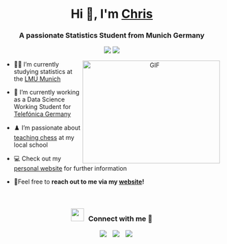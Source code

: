 <h1 align="center">Hi 👋, I'm <a href="https://christian.hobelsberger-muc.de/" target="blank">
Chris</a></h1>
<h3 align="center">A passionate Statistics Student from Munich Germany</h3>

<p align="center">
 <img src="https://views.whatilearened.today/views/github/christian-hobelsberger/christian-hobelsberger.svg?cache=remove"/>
 <img src="https://img.shields.io/website?down_message=offline&up_message=online&url=https%3A%2F%2Fchristian.hobelsberger-muc.de%2F"/>
  </p>

<a target="_blank" align="center">
  <img align="right" top="500" height="240" width="320" alt="GIF" src="https://media.giphy.com/media/SWoSkN6DxTszqIKEqv/giphy.gif">
</a>

- 👨‍🎓 I’m currently studying statistics at the <a href="https://www.lmu.de/de/index.html" target="blank">LMU Munich</a>

- 💼 I’m currently working as a Data Science Working Student for <a href="https://www.telefonica.de/" target="blank">Telefónica Germany</a>

- ♟️ I’m passionate about <a href="https://gym-muc-moosach.musin.de/faecher/schachklub/" target="blank">teaching chess</a> at my local school

- 💻 Check out my <a href="https://christian.hobelsberger-muc.de/" target="blank">personal website</a> for further information

- 💬Feel free to **reach out to me via my <a href="https://christian.hobelsberger-muc.de/#contact" target="blank">website</a>!**
<br/>
<h3 align="center" > <img src="https://media.giphy.com/media/iY8CRBdQXODJSCERIr/giphy.gif" width="30" height="30" style="margin-right: 10px;">Connect with me 🤝 </h3>

<p align="center">

 <div align="center"  class="icons-social" style="margin-left: 10px;">
        <a style="margin-left: 10px;"  target="_blank" href="https://www.linkedin.com/in/christian-hobelsberger/">
			<img src="https://img.icons8.com/doodle/40/000000/linkedin--v2.png"></a>
        <a style="margin-left: 10px;" target="_blank" href="https://github.com/christian-hobelsberger">
		<img src="https://img.icons8.com/doodle/40/000000/github--v1.png"></a>
	   <a style="margin-left: 10px;" target="_blank" href="[https://dev.to/100rabhcsmc](https://christian.hobelsberger-muc.de/)">
					<img src="https://img.icons8.com/external-sketchy-juicy-fish/0.6x/external-blog-online-services-sketchy-sketchy-juicy-fish.png"></a>
      </div>

</p>
<!--
**christian-hobelsberger/christian-hobelsberger** is a ✨ _special_ ✨ repository because its `README.md` (this file) appears on your GitHub profile.

Here are some ideas to get you started:

- 🔭 I’m currently working on ...
- 🌱 I’m currently learning ...
- 👯 I’m looking to collaborate on ...
- 🤔 I’m looking for help with ...
- 💬 Ask me about ...
- 📫 How to reach me: ...
- 😄 Pronouns: ...
- ⚡ Fun fact: ...
-->
